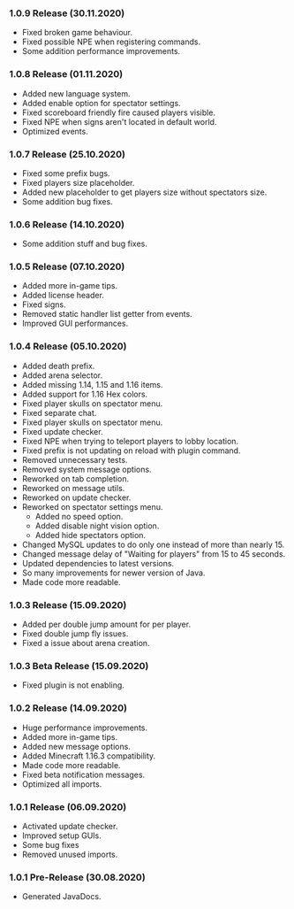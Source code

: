 ### 1.0.9 Release (30.11.2020)
* Fixed broken game behaviour.
* Fixed possible NPE when registering commands.
* Some addition performance improvements.

### 1.0.8 Release (01.11.2020)
* Added new language system.
* Added enable option for spectator settings.
* Fixed scoreboard friendly fire caused players visible.
* Fixed NPE when signs aren't located in default world.
* Optimized events.

### 1.0.7 Release (25.10.2020)
* Fixed some prefix bugs.
* Fixed players size placeholder.
* Added new placeholder to get players size without spectators size.
* Some addition bug fixes.

### 1.0.6 Release (14.10.2020)
* Some addition stuff and bug fixes.

### 1.0.5 Release (07.10.2020)
* Added more in-game tips.
* Added license header.
* Fixed signs.
* Removed static handler list getter from events.
* Improved GUI performances.

### 1.0.4 Release (05.10.2020)
* Added death prefix.
* Added arena selector.
* Added missing 1.14, 1.15 and 1.16 items.
* Added support for 1.16 Hex colors.
* Fixed player skulls on spectator menu.
* Fixed separate chat.
* Fixed player skulls on spectator menu.
* Fixed update checker.
* Fixed NPE when trying to teleport players to lobby location.
* Fixed prefix is not updating on reload with plugin command.
* Removed unnecessary tests.
* Removed system message options.
* Reworked on tab completion.
* Reworked on message utils.
* Reworked on update checker.
* Reworked on spectator settings menu.
  * Added no speed option.
  * Added disable night vision option.
  * Added hide spectators option.
* Changed MySQL updates to do only one instead of more than nearly 15.
* Changed message delay of "Waiting for players" from 15 to 45 seconds.
* Updated dependencies to latest versions.
* So many improvements for newer version of Java.
* Made code more readable.

### 1.0.3 Release (15.09.2020)
* Added per double jump amount for per player.
* Fixed double jump fly issues.
* Fixed a issue about arena creation.

### 1.0.3 Beta Release (15.09.2020)
* Fixed plugin is not enabling.

### 1.0.2 Release (14.09.2020)
* Huge performance improvements.
* Added more in-game tips.
* Added new message options.
* Added Minecraft 1.16.3 compatibility.
* Made code more readable.
* Fixed beta notification messages.
* Optimized all imports.

### 1.0.1 Release (06.09.2020)
* Activated update checker.
* Improved setup GUIs.
* Some bug fixes
* Removed unused imports.

### 1.0.1 Pre-Release (30.08.2020)
* Generated JavaDocs.

